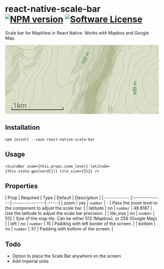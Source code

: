 # react-native-scale-bar  [![NPM version](https://badge.fury.io/js/react-native-scale-bar.svg)](https://badge.fury.io/js/react-native-scale-bar.svg) [![Software License](https://img.shields.io/badge/license-MIT-brightgreen.svg?style=flat-square)](/)



Scale bar for MapView in React Native. Works with Mapbox and Google Map.

![Image](images/screenshot.png)


## Installation

```
npm install --save react-native-scale-bar
```

## Usage

```
<ScaleBar zoom={this.props.zoom_level} latitude={this.state.gpsCoord[1]} tile_size={512} />
```

## Properties

| Prop  | Required  | Type | Default |  Description |
| :------------ |:---------------:| :---------------:| :-----|
| zoom | yes | `number` | - | Pass the zoom level to the component to adjust the scale bar.  |
| latitude | no | `number` | 48.8187 | Use the latitude to adjust the scale bar precision.  |
| tile_size | no | `number` | 512 | Size of the map tile. Can be either 512 (Mapbox), or 256 (Google Map)  |
| left | no | `number` | 15 | Padding with left border of the screen.  |
| bottom | no | `number` | 37 | Padding with bottom of the screen.  |

## Todo

- Option to place the Scale Bar anywhere on the screen
- Add imperial units
